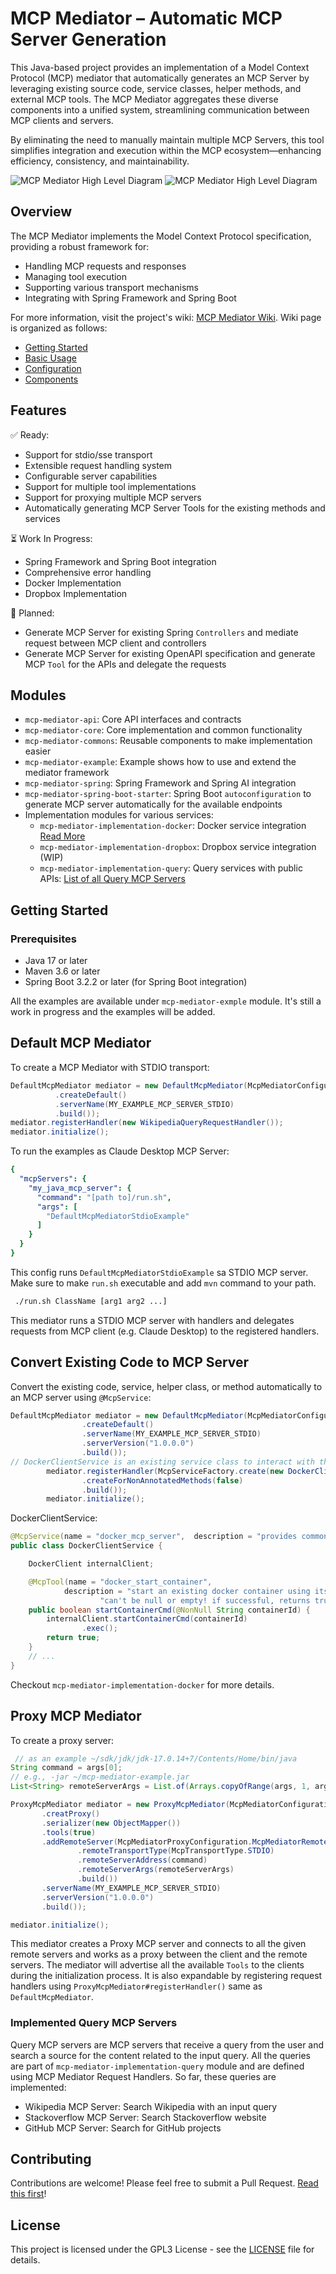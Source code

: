 # MCP Mediator – Automatic MCP Server Generation

This Java-based project provides an implementation of a Model Context Protocol (MCP) mediator that automatically generates an MCP Server by leveraging existing source code, service classes, helper methods, and external MCP tools. The MCP Mediator aggregates these diverse components into a unified system, streamlining communication between MCP clients and servers.

By eliminating the need to manually maintain multiple MCP Servers, this tool simplifies integration and execution within the MCP ecosystem—enhancing efficiency, consistency, and maintainability.

![MCP Mediator High Level Diagram](https://github.com/makbn/mcp_mediator/blob/master/.github/static/mcp_mediator_high_level_dark.drawio.png?raw=true#gh-dark-mode-only)
![MCP Mediator High Level Diagram](https://github.com/makbn/mcp_mediator/blob/master/.github/static/mcp_mediator_high_level_light.drawio.png?raw=true#gh-light-mode-only)

## Overview

The MCP Mediator implements the Model Context Protocol specification, providing a robust framework for:
- Handling MCP requests and responses
- Managing tool execution
- Supporting various transport mechanisms
- Integrating with Spring Framework and Spring Boot

For more information, visit the project's wiki: [MCP Mediator Wiki](https://github.com/makbn/mcp_mediator/wiki).
Wiki page is organized as follows:
- [Getting Started](https://github.com/makbn/mcp_mediator/wiki/1‐Getting-Started)  
- [Basic Usage](https://github.com/makbn/mcp_mediator/wiki/2‐Basic-Usage)  
- [Configuration](https://github.com/makbn/mcp_mediator/wiki/3‐Configuration)  
- [Components](https://github.com/makbn/mcp_mediator/wiki/4‐Components)  



## Features

:white_check_mark: Ready:
- Support for stdio/sse transport
- Extensible request handling system
- Configurable server capabilities
- Support for multiple tool implementations
- Support for proxying multiple MCP servers
- Automatically generating MCP Server Tools for the existing methods and services

:hourglass_flowing_sand: Work In Progress:
-  Spring Framework and Spring Boot integration
-  Comprehensive error handling
-  Docker Implementation
-  Dropbox Implementation

:baby_bottle: Planned:
- Generate MCP Server for existing Spring `Controllers` and mediate request between MCP client and controllers
- Generate MCP Server for existing OpenAPI specification and generate MCP `Tool` for the APIs and delegate the requests  

## Modules

- `mcp-mediator-api`: Core API interfaces and contracts
- `mcp-mediator-core`: Core implementation and common functionality
- `mcp-mediator-commons`: Reusable components to make implementation easier
- `mcp-mediator-example`: Example shows how to use and extend the mediator framework
- `mcp-mediator-spring`: Spring Framework and Spring AI integration
- `mcp-mediator-spring-boot-starter`: Spring Boot `autoconfiguration` to generate MCP server automatically for the available endpoints
- Implementation modules for various services:
  - `mcp-mediator-implementation-docker`: Docker service integration [Read More](mcp-mediator-implementation-docker/README.md)
  - `mcp-mediator-implementation-dropbox`: Dropbox service integration (WIP)
  - `mcp-mediator-implementation-query`: Query services with public APIs: [List of all Query MCP Servers](#implemented-query-mcp-servers)

## Getting Started

### Prerequisites

- Java 17 or later
- Maven 3.6 or later
- Spring Boot 3.2.2 or later (for Spring Boot integration)

All the examples are available under `mcp-mediator-exmple` module. It's still a work in progress and the examples will be added.

## Default MCP Mediator 
To create a MCP Mediator with STDIO transport:

```java
DefaultMcpMediator mediator = new DefaultMcpMediator(McpMediatorConfigurationBuilder.builder()
          .createDefault()
          .serverName(MY_EXAMPLE_MCP_SERVER_STDIO)
          .build());
mediator.registerHandler(new WikipediaQueryRequestHandler());
mediator.initialize();
```

To run the examples as Claude Desktop MCP Server:
```yaml
{
  "mcpServers": {
    "my_java_mcp_server": {
      "command": "[path to]/run.sh",
      "args": [
        "DefaultMcpMediatorStdioExample"
      ]
    }
  }
}
```
This config runs `DefaultMcpMediatorStdioExample` sa STDIO MCP server. 
Make sure to make `run.sh` executable and add `mvn` command to your path.
```bash
 ./run.sh ClassName [arg1 arg2 ...]
```

This mediator runs a STDIO MCP server with handlers and delegates requests from MCP client  (e.g. Claude Desktop) to
the registered handlers. 

## Convert Existing Code to MCP Server
Convert the existing code, service, helper class, or method automatically to an MCP server using `@McpService`: 
```java
DefaultMcpMediator mediator = new DefaultMcpMediator(McpMediatorConfigurationBuilder.builder()
                .createDefault()
                .serverName(MY_EXAMPLE_MCP_SERVER_STDIO)
                .serverVersion("1.0.0.0")
                .build());
// DockerClientService is an existing service class to interact with the installed Docker Client
        mediator.registerHandler(McpServiceFactory.create(new DockerClientService(dockerClient))
                .createForNonAnnotatedMethods(false)
                .build());
        mediator.initialize();
```

DockerClientService:

```java
@McpService(name = "docker_mcp_server",  description = "provides common docker command as mcp tools")
public class DockerClientService {

    DockerClient internalClient;

    @McpTool(name = "docker_start_container",
            description = "start an existing docker container using its containerId! containerId is required and " +
                    "can't be null or empty! if successful, returns true.")
    public boolean startContainerCmd(@NonNull String containerId) {
        internalClient.startContainerCmd(containerId)
                .exec();
        return true;
    }
    // ...
}
```

Checkout `mcp-mediator-implementation-docker` for more details.

##  Proxy MCP Mediator
To create a proxy server:
```java
 // as an example ~/sdk/jdk/jdk-17.0.14+7/Contents/Home/bin/java
String command = args[0];
// e.g., -jar ~/mcp-mediator-example.jar
List<String> remoteServerArgs = List.of(Arrays.copyOfRange(args, 1, args.length));

ProxyMcpMediator mediator = new ProxyMcpMediator(McpMediatorConfigurationBuilder.builder()
       .creatProxy()
       .serializer(new ObjectMapper())
       .tools(true)
       .addRemoteServer(McpMediatorProxyConfiguration.McpMediatorRemoteMcpServerConfiguration.builder()
               .remoteTransportType(McpTransportType.STDIO)
               .remoteServerAddress(command)
               .remoteServerArgs(remoteServerArgs)
               .build())
       .serverName(MY_EXAMPLE_MCP_SERVER_STDIO)
       .serverVersion("1.0.0.0")
       .build());

mediator.initialize();
```
This mediator creates a Proxy MCP server and connects to all the given remote servers and works as a proxy between the 
client and the remote servers. The mediator will advertise all the available `Tools` to the clients during the 
initialization process. It is also expandable by registering request handlers using `ProxyMcpMediator#registerHandler()`
same as `DefaultMcpMediator`.


### Implemented Query MCP Servers

Query MCP servers are MCP servers that receive a query from the user and search a source for the content related to the input 
query. All the queries are part of `mcp-mediator-implementation-query` module and are defined using MCP Mediator Request Handlers.
So far, these queries are implemented:
- Wikipedia MCP Server: Search Wikipedia with an input query
- Stackoverflow MCP Server: Search Stackoverflow website
- GitHub MCP Server: Search for GitHub projects


## Contributing

Contributions are welcome! Please feel free to submit a Pull Request. [Read this first](CONTRIBUTING.md)!

## License

This project is licensed under the GPL3 License - see the [LICENSE](https://choosealicense.com/licenses/gpl-3.0/) file for details.
